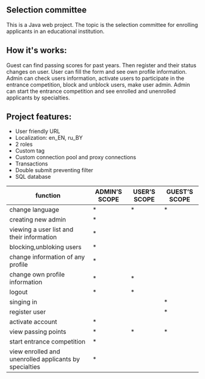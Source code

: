 ## Selection committee
This is a Java web project. The topic is the selection committee for enrolling applicants in an educational institution.
## How it's works:
Guest can find passing scores for past years. Then register and their status changes on user. User can fill the form and see own profile information. Admin can check users information, activate users to participate in the entrance competition, block and unblock users, make user admin. Admin can start the entrance competition and see enrolled and unenrolled applicants by specialties.
## Project features:
* User friendly URL
* Localization: en_EN, ru_BY
* 2 roles
* Custom tag
* Custom connection pool and proxy connections
* Transactions
* Double submit preventing filter
* SQL database

function | ADMIN’S SCOPE | USER’S SCOPE | GUEST’S SCOPE
---------| --------------|----------------|---------------
change language| * | * | * |
creating new admin | * |   |  
viewing a user list and their information | * |   |   
blocking,unbloking users | * |
change information of any profile | * |
change own profile information | * | * |
logout | * | * |
singing in |   |   | * |
register user |   |   | * |
activate account | * | 
view passing points | * | * | * |
start entrance competition | * |   |
view enrolled and unenrolled applicants by specialties | * |   |